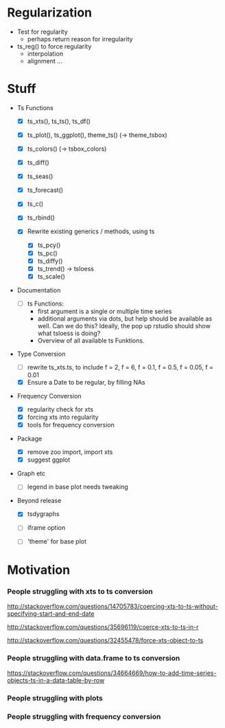 <!-- 
library(tsbox)
ts_plot(AirPassengers, title = "Airline passengers", 
       subtitle = "The classic Box & Jenkins airline data")
ts_plot(total = ldeaths, female = fdeaths, male = mdeaths)

ts_plot(ts_c(sunspot.month, sunspot.year, lynx))
ts_plot(ts_scale(ts_c(airmiles, co2, JohnsonJohnson, discoveries)))
ts_plot(EuStockMarkets)
ts_plot(sunspot.month, sunspot.year, lynx)
ts_plot(ts_scale(ts_c(Nile, nottem, USAccDeaths)))
## Not run: 
ts_ggplot(AirPassengers)
ts_ggplot(total = ldeaths, female = fdeaths, male = mdeaths)

ts_ggplot(ts_c(sunspot.month, sunspot.year, lynx))
ts_ggplot(ts_scale(ts_c(airmiles, co2, JohnsonJohnson, discoveries)))
ts_ggplot(EuStockMarkets)
ts_ggplot(sunspot.month, sunspot.year, lynx)
ts_ggplot(ts_scale(ts_c(Nile, nottem, USAccDeaths)))

library(Quandl)
ts_ggplot(ts_df(Quandl::Quandl("FRED/GDPMC1")))

library(dataseries)
dta <- ds(c("GDP.PBRTT.A.R", "CCI.CCIIR"), "xts")
ts_ggplot(ts_scale(ts_window(ts_c(`GDP Growth` = ts_pc(dta[, 'GDP.PBRTT.A.R']), 
                            `Consumer Sentiment Index` = dta[, 'CCI.CCIIR']), 
                     start = "1995-01-01")))


ts_df(Quandl("FRED/GDPMC1"))



x <- Quandl("FRED/GDPMC1")

ts_tbl(ts_c(sdfs = x, sdf = x)) %>% 
  ts_plot()

ts_tbl(Quandl::Quandl("FRED/GDPMC1"))

 -->

# Regularization

- Test for regularity
  - perhaps return reason for irregularity
- ts_reg() to force regularity
  - interpolation
  - alignment
  ...



# Stuff

- Ts Functions

  - [X] ts_xts(), ts_ts(), ts_df()
  - [X] ts_plot(), ts_ggplot(), theme_ts() (-> theme_tsbox)
  - [X] ts_colors() (-> tsbox_colors)
  
  - [X] ts_diff()
  - [X] ts_seas()
  - [X] ts_forecast()
  - [X] ts_c()
  - [X] ts_rbind()
  - [X] Rewrite existing generics / methods, using ts
  
    - [X] ts_pcy()
    - [X] ts_pc()
    - [X] ts_diffy()
    - [X] ts_trend() -> tsloess
    - [X] ts_scale()

- Documentation

  - [ ] ts Functions:
    - first argument is a single or multiple time series
    - additional arguments via dots, but help should be available as well. 
      Can we do this? Ideally, the pop up rstudio should show what tsloess is doing?
    - Overview of all available ts Funktions.

- Type Conversion
  
  - [ ] rewrite ts_xts.ts, to include f = 2, f = 6, f = 0.1, f = 0.5, f = 0.05, f = 0.01
  - [X] Ensure a Date to be regular, by filling NAs 

- Frequency Conversion

  - [X] regularity check for xts
  - [X] forcing xts into regularity
  - [X] tools for frequency conversion

- Package

  - [X] remove zoo import, import xts
  - [X] suggest ggplot

- Graph etc

  - [ ] legend in base plot needs tweaking

- Beyond release

  - [X] tsdygraphs
  - [ ] iframe option
  - [ ] 'theme' for base plot


# Motivation

### People struggling with xts to ts conversion

http://stackoverflow.com/questions/14705783/coercing-xts-to-ts-without-specifying-start-and-end-date

http://stackoverflow.com/questions/35696119/coerce-xts-to-ts-in-r

http://stackoverflow.com/questions/32455478/force-xts-object-to-ts



### People struggling with data.frame to ts conversion

https://stackoverflow.com/questions/34664669/how-to-add-time-series-objects-ts-in-a-data-table-by-row



### People struggling with plots




### People struggling with frequency conversion

